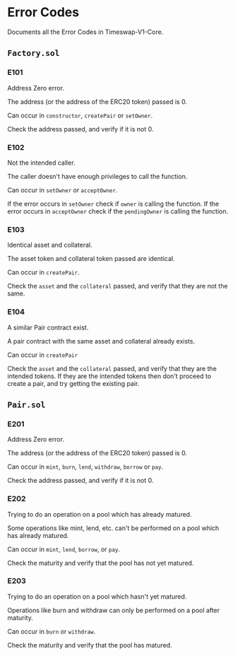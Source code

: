 # Error Codes

Documents all the Error Codes in Timeswap-V1-Core.

## `Factory.sol`

### E101

Address Zero error.

The address (or the address of the ERC20 token) passed is 0. 

Can occur in `constructor`, `createPair` or `setOwner`.

Check the address passed, and verify if it is not 0.

### E102

Not the intended caller.

The caller doesn't have enough privileges to call the function.

Can occur in `setOwner` or `acceptOwner`.

If the error occurs in `setOwner` check if `owner` is calling the function. If the error occurs in `acceptOwner` check if the `pendingOwner` is calling the function.

### E103

Identical asset and collateral.

The asset token and collateral token passed are identical.

Can occur in `createPair`.

Check the `asset` and the `collateral` passed, and verify that they are not the same.

### E104

A similar Pair contract exist.

A pair contract with the same asset and collateral already exists.

Can occur in `createPair`

Check the `asset` and the `collateral` passed, and verify that they are the intended tokens. If they are the intended tokens then don't proceed to create a pair, and try getting the existing pair.

## `Pair.sol`

### E201

Address Zero error.

The address (or the address of the ERC20 token) passed is 0. 

Can occur in `mint`, `burn`, `lend`, `withdraw`, `borrow` or `pay`.

Check the address passed, and verify if it is not 0.

### E202

Trying to do an operation on a pool which has already matured.

Some operations like mint, lend, etc. can't be performed on a pool which has already matured.

Can occur in `mint`, `lend`, `borrow`, or `pay`.

Check the maturity and verify that the pool has not yet matured.

### E203

Trying to do an operation on a pool which hasn't yet matured.

Operations like burn and withdraw can only be performed on a pool after maturity.

Can occur in `burn` or `withdraw`.

Check the maturity and verify that the pool has matured.
